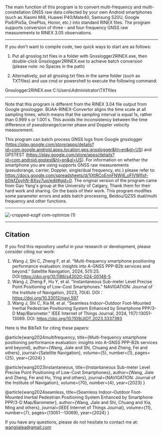 The main function of this program is to convert multi-frequency and multi-constellation GNSS raw data collected by your own Android smartphones (such as Xiaomi Mi8, Huawei P40/Mate40, Samsung S20U, Google Pix6/Pix5a, OnePlus, Honor, etc.) into standard RINEX files. The program supports conversion of three - and four-frequency GNSS raw measurements to RINEX 3.05 observations.

-----------------------------------------------------------------------------------------------------
If you don't want to compile code, two quick ways to start are as follows:

1. Put all gnsslog.txt files in a folder with Gnsslogger2RINEX.exe, then double-click Gnsslogger2RINEX.exe to achieve batch conversion (please note: no Spaces in the path)

2. Alternatively, put all gnsslog.txt files in the same folder (such as TXTfiles) and use cmd or powershell to execute the following command:

Gnsslogger2RINEX.exe  C:\Users\Administrator\TXTfiles

------------------------------------------------------------------------------------------------------

Note that this program is different from the RINEX 3.04 file output from Google gnsslogger. BUAA-RINEX-Convertor aligns the time scale at all sampling times, which means that the sampling interval is equal 1s, rather than 0.999 s or 1.001 s. This avoids the inconsistency between the time difference of pseudorange/carrier phase and Doppler velocity measurement.


This program can batch process GNSS logs from Google gnsslogger (https://play.google.com/store/apps/details?id=com.google.android.apps.location.gps.gnsslogger&hl=en&gl=US) and GPSTEST (https://play.google.com/store/apps/details?id=com.android.gpstest&hl=en&gl=US). For information on whether the smartphone you are using supports GNSS raw measurements (pseudorange, carrier, Doppler, single/dual frequency, etc.) please refer to: https://docs.google.com/spreadsheets/d/1jXtRCoEnnFNWj6_oFlVWflsf-b0jkfZpyhN-BXsv7uo/edit#gid=0. The original version of the program came from Gao Yang's group at the University of Calgary, Thank them for their hard work and sharing. On the basis of their work. This program modifies some parameter errors and adds batch processing, Beidou/QZSS dual/multi frequency and other functions.

------------------------------------------------------------------------------------------------------
![-cropped-ezgif com-optimize (1)](https://github.com/Jia-le-wang/BUAA-RINEX-Convertor/assets/49149409/5dcc11a4-6d18-48bf-9ee6-2b1d8c64be0d)

------------------------------------------------------------------------------------------------------
## Citation

If you find this repository useful in your research or development, please consider citing our work:
1. Wang J, Shi C, Zheng F, et al. "Multi-frequency smartphone positioning performance evaluation: insights into A-GNSS PPP-B2b services and beyond." Satellite Navigation, 2024, 5(1):25. DOI:https://doi.org/10.1186/s43020-024-00146-5
2. Wang J, Zheng F, Hu Y, et al. "Instantaneous Sub-meter Level Precise Point Positioning of Low-Cost Smartphones." NAVIGATION: Journal of the Institute of Navigation, 2023, 70(4). DOI：https://doi.org/10.33012/navi.597
3. Wang J, Shi C, Xia M, et al. "Seamless Indoor–Outdoor Foot-Mounted Inertial Pedestrian Positioning System Enhanced by Smartphone PPP/3-D Map/Barometer." IEEE Internet of Things Journal, 2024, 11(7):13051-13069. DOI: https://doi.org/10.1109/JIOT.2023.3337393

Here is the BibTeX for citing these papers:

@article{wang2024multifrequency,
  title={Multi-frequency smartphone positioning performance evaluation: insights into A-GNSS PPP-B2b services and beyond},
  author={Wang, Jiale and Shi, Chuang and Zheng, Fei and others},
  journal={Satellite Navigation},
  volume={5},
  number={1},
  pages={25},
  year={2024}
}

@article{wang2023instantaneous,
  title={Instantaneous Sub-meter Level Precise Point Positioning of Low-Cost Smartphones},
  author={Wang, Jiale and Zheng, Fei and Hu, Ying and others},
  journal={NAVIGATION: Journal of the Institute of Navigation},
  volume={70},
  number={4},
  year={2023}
}

@article{wang2024seamless,
  title={Seamless Indoor–Outdoor Foot-Mounted Inertial Pedestrian Positioning System Enhanced by Smartphone PPP/3-D Map/Barometer},
  author={Wang, Jiale and Shi, Chuang and Xia, Ming and others},
  journal={IEEE Internet of Things Journal},
  volume={11},
  number={7},
  pages={13051--13069},
  year={2024}
}


If you have any questions, please do not hesitate to contact me at: wangjialea@gmail.com

